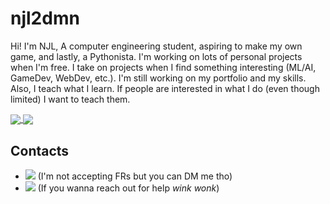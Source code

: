 # njl2dmn
Hi! I'm NJL, A computer engineering student, aspiring to make my own game, and lastly, a Pythonista. I'm working on lots of personal projects when I'm free.
I take on projects when I find something interesting (ML/AI, GameDev, WebDev, etc.). I'm still working on my portfolio and my skills. Also, I teach what I
learn. If people are interested in what I do (even though limited) I want to teach them.

[<img align="center" src="https://github-readme-stats.vercel.app/api?username=njl2dmn&count_private=true&show_icons=true&line_height=27.5&theme=dark&bg_color=1,1d1d1d,1d1d1d,101010&hide_border=true"/>
<img align="center" src="https://github-readme-stats.vercel.app/api/top-langs/?username=njl2dmn&show_icon=true&theme=dark&bg_color=1,101010,000000,000000&hide_border=true"/>](https://github.com/njl2dmn)

## Contacts
- ![](https://img.shields.io/badge/Discord-NJL%231541-blue?style=flat-square&logo=discord) (I'm not accepting FRs but you can DM me tho)
- ![](https://img.shields.io/badge/Email-njl.takode%40gmail.com-red?style=flat-square&logo=gmail) (If you wanna reach out for help *wink wonk*)
